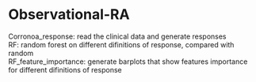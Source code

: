 # Observational-RA
Corronoa_response: read the clinical data and generate responses<br/>
RF: random forest on different difinitions of response, compared with random<br/>
RF_feature_importance: generate barplots that show features importance for different difinitions of response<br/>
